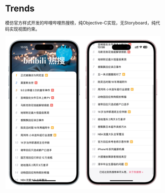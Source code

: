 # Trends
模仿官方样式开发的哔哩哔哩热搜榜，纯Objective-C实现，无Storyboard，纯代码实现视图约束。

![](https://github.com/HuangRunHua/Trend/raw/main/cover.jpg)
